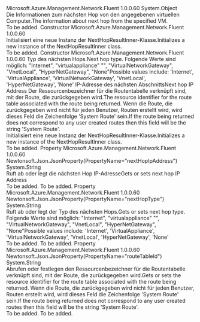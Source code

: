 <Type Name="NextHopResultInner" FullName="Microsoft.Azure.Management.Network.Fluent.Models.NextHopResultInner">
  <TypeSignature Language="C#" Value="public class NextHopResultInner" />
  <TypeSignature Language="ILAsm" Value=".class public auto ansi beforefieldinit NextHopResultInner extends System.Object" />
  <TypeSignature Language="DocId" Value="T:Microsoft.Azure.Management.Network.Fluent.Models.NextHopResultInner" />
  <TypeSignature Language="VB.NET" Value="Public Class NextHopResultInner" />
  <TypeSignature Language="F#" Value="type NextHopResultInner = class" />
  <AssemblyInfo>
    <AssemblyName>Microsoft.Azure.Management.Network.Fluent</AssemblyName>
    <AssemblyVersion>1.0.0.60</AssemblyVersion>
  </AssemblyInfo>
  <Base>
    <BaseTypeName>System.Object</BaseTypeName>
  </Base>
  <Interfaces />
  <Docs>
    <summary>
            <span data-ttu-id="12be8-101">Die Informationen zum nächsten Hop von den angegebenen virtuellen Computer.</span><span class="sxs-lookup"><span data-stu-id="12be8-101">The information about next hop from the specified VM.</span></span>
            </summary>
    <remarks>To be added.</remarks>
  </Docs>
  <Members>
    <Member MemberName=".ctor">
      <MemberSignature Language="C#" Value="public NextHopResultInner ();" />
      <MemberSignature Language="ILAsm" Value=".method public hidebysig specialname rtspecialname instance void .ctor() cil managed" />
      <MemberSignature Language="DocId" Value="M:Microsoft.Azure.Management.Network.Fluent.Models.NextHopResultInner.#ctor" />
      <MemberSignature Language="VB.NET" Value="Public Sub New ()" />
      <MemberType>Constructor</MemberType>
      <AssemblyInfo>
        <AssemblyName>Microsoft.Azure.Management.Network.Fluent</AssemblyName>
        <AssemblyVersion>1.0.0.60</AssemblyVersion>
      </AssemblyInfo>
      <Parameters />
      <Docs>
        <summary>
            <span data-ttu-id="12be8-102">Initialisiert eine neue Instanz der NextHopResultInner-Klasse.</span><span class="sxs-lookup"><span data-stu-id="12be8-102">Initializes a new instance of the NextHopResultInner class.</span></span>
            </summary>
        <remarks>To be added.</remarks>
      </Docs>
    </Member>
    <Member MemberName=".ctor">
      <MemberSignature Language="C#" Value="public NextHopResultInner (string nextHopType = null, string nextHopIpAddress = null, string routeTableId = null);" />
      <MemberSignature Language="ILAsm" Value=".method public hidebysig specialname rtspecialname instance void .ctor(string nextHopType, string nextHopIpAddress, string routeTableId) cil managed" />
      <MemberSignature Language="DocId" Value="M:Microsoft.Azure.Management.Network.Fluent.Models.NextHopResultInner.#ctor(System.String,System.String,System.String)" />
      <MemberSignature Language="VB.NET" Value="Public Sub New (Optional nextHopType As String = null, Optional nextHopIpAddress As String = null, Optional routeTableId As String = null)" />
      <MemberSignature Language="F#" Value="new Microsoft.Azure.Management.Network.Fluent.Models.NextHopResultInner : string * string * string -&gt; Microsoft.Azure.Management.Network.Fluent.Models.NextHopResultInner" Usage="new Microsoft.Azure.Management.Network.Fluent.Models.NextHopResultInner (nextHopType, nextHopIpAddress, routeTableId)" />
      <MemberType>Constructor</MemberType>
      <AssemblyInfo>
        <AssemblyName>Microsoft.Azure.Management.Network.Fluent</AssemblyName>
        <AssemblyVersion>1.0.0.60</AssemblyVersion>
      </AssemblyInfo>
      <Parameters>
        <Parameter Name="nextHopType" Type="System.String" />
        <Parameter Name="nextHopIpAddress" Type="System.String" />
        <Parameter Name="routeTableId" Type="System.String" />
      </Parameters>
      <Docs>
        <param name="nextHopType"><span data-ttu-id="12be8-103">Typ des nächsten Hops.</span><span class="sxs-lookup"><span data-stu-id="12be8-103">Next hop type.</span></span> <span data-ttu-id="12be8-104">Folgende Werte sind möglich: "Internet", "virtualappliance" "", "VirtualNetworkGateway", "VnetLocal", "HyperNetGateway", "None"</span><span class="sxs-lookup"><span data-stu-id="12be8-104">Possible values include: 'Internet', 'VirtualAppliance', 'VirtualNetworkGateway', 'VnetLocal', 'HyperNetGateway', 'None'</span></span></param>
        <param name="nextHopIpAddress"><span data-ttu-id="12be8-105">IP-Adresse des nächsten Abschnitts</span><span class="sxs-lookup"><span data-stu-id="12be8-105">Next hop IP Address</span></span></param>
        <param name="routeTableId"><span data-ttu-id="12be8-106">Der Ressourcenbezeichner für die Routentabelle verknüpft sind, mit der Route, die zurückgegeben wird.</span><span class="sxs-lookup"><span data-stu-id="12be8-106">The resource identifier for the route table associated with the route being returned.</span></span> <span data-ttu-id="12be8-107">Wenn die Route, die zurückgegeben wird nicht für jeden Benutzer, Routen erstellt wird, wird dieses Feld die Zeichenfolge 'System Route' sein.</span><span class="sxs-lookup"><span data-stu-id="12be8-107">If the route being returned does not correspond to any user created routes then this field will be the string 'System Route'.</span></span></param>
        <summary>
            <span data-ttu-id="12be8-108">Initialisiert eine neue Instanz der NextHopResultInner-Klasse.</span><span class="sxs-lookup"><span data-stu-id="12be8-108">Initializes a new instance of the NextHopResultInner class.</span></span>
            </summary>
        <remarks>To be added.</remarks>
      </Docs>
    </Member>
    <Member MemberName="NextHopIpAddress">
      <MemberSignature Language="C#" Value="public string NextHopIpAddress { get; set; }" />
      <MemberSignature Language="ILAsm" Value=".property instance string NextHopIpAddress" />
      <MemberSignature Language="DocId" Value="P:Microsoft.Azure.Management.Network.Fluent.Models.NextHopResultInner.NextHopIpAddress" />
      <MemberSignature Language="VB.NET" Value="Public Property NextHopIpAddress As String" />
      <MemberSignature Language="F#" Value="member this.NextHopIpAddress : string with get, set" Usage="Microsoft.Azure.Management.Network.Fluent.Models.NextHopResultInner.NextHopIpAddress" />
      <MemberType>Property</MemberType>
      <AssemblyInfo>
        <AssemblyName>Microsoft.Azure.Management.Network.Fluent</AssemblyName>
        <AssemblyVersion>1.0.0.60</AssemblyVersion>
      </AssemblyInfo>
      <Attributes>
        <Attribute>
          <AttributeName>Newtonsoft.Json.JsonProperty(PropertyName="nextHopIpAddress")</AttributeName>
        </Attribute>
      </Attributes>
      <ReturnValue>
        <ReturnType>System.String</ReturnType>
      </ReturnValue>
      <Docs>
        <summary>
            <span data-ttu-id="12be8-109">Ruft ab oder legt die nächsten Hop IP-Adresse</span><span class="sxs-lookup"><span data-stu-id="12be8-109">Gets or sets next hop IP Address</span></span>
            </summary>
        <value>To be added.</value>
        <remarks>To be added.</remarks>
      </Docs>
    </Member>
    <Member MemberName="NextHopType">
      <MemberSignature Language="C#" Value="public string NextHopType { get; set; }" />
      <MemberSignature Language="ILAsm" Value=".property instance string NextHopType" />
      <MemberSignature Language="DocId" Value="P:Microsoft.Azure.Management.Network.Fluent.Models.NextHopResultInner.NextHopType" />
      <MemberSignature Language="VB.NET" Value="Public Property NextHopType As String" />
      <MemberSignature Language="F#" Value="member this.NextHopType : string with get, set" Usage="Microsoft.Azure.Management.Network.Fluent.Models.NextHopResultInner.NextHopType" />
      <MemberType>Property</MemberType>
      <AssemblyInfo>
        <AssemblyName>Microsoft.Azure.Management.Network.Fluent</AssemblyName>
        <AssemblyVersion>1.0.0.60</AssemblyVersion>
      </AssemblyInfo>
      <Attributes>
        <Attribute>
          <AttributeName>Newtonsoft.Json.JsonProperty(PropertyName="nextHopType")</AttributeName>
        </Attribute>
      </Attributes>
      <ReturnValue>
        <ReturnType>System.String</ReturnType>
      </ReturnValue>
      <Docs>
        <summary>
            <span data-ttu-id="12be8-110">Ruft ab oder legt der Typ des nächsten Hops.</span><span class="sxs-lookup"><span data-stu-id="12be8-110">Gets or sets next hop type.</span></span> <span data-ttu-id="12be8-111">Folgende Werte sind möglich: "Internet", "virtualappliance" "", "VirtualNetworkGateway", "VnetLocal", "HyperNetGateway", "None"</span><span class="sxs-lookup"><span data-stu-id="12be8-111">Possible values include: 'Internet', 'VirtualAppliance', 'VirtualNetworkGateway', 'VnetLocal', 'HyperNetGateway', 'None'</span></span>
            </summary>
        <value>To be added.</value>
        <remarks>To be added.</remarks>
      </Docs>
    </Member>
    <Member MemberName="RouteTableId">
      <MemberSignature Language="C#" Value="public string RouteTableId { get; set; }" />
      <MemberSignature Language="ILAsm" Value=".property instance string RouteTableId" />
      <MemberSignature Language="DocId" Value="P:Microsoft.Azure.Management.Network.Fluent.Models.NextHopResultInner.RouteTableId" />
      <MemberSignature Language="VB.NET" Value="Public Property RouteTableId As String" />
      <MemberSignature Language="F#" Value="member this.RouteTableId : string with get, set" Usage="Microsoft.Azure.Management.Network.Fluent.Models.NextHopResultInner.RouteTableId" />
      <MemberType>Property</MemberType>
      <AssemblyInfo>
        <AssemblyName>Microsoft.Azure.Management.Network.Fluent</AssemblyName>
        <AssemblyVersion>1.0.0.60</AssemblyVersion>
      </AssemblyInfo>
      <Attributes>
        <Attribute>
          <AttributeName>Newtonsoft.Json.JsonProperty(PropertyName="routeTableId")</AttributeName>
        </Attribute>
      </Attributes>
      <ReturnValue>
        <ReturnType>System.String</ReturnType>
      </ReturnValue>
      <Docs>
        <summary>
            <span data-ttu-id="12be8-112">Abrufen oder festlegen den Ressourcenbezeichner für die Routentabelle verknüpft sind, mit der Route, die zurückgegeben wird.</span><span class="sxs-lookup"><span data-stu-id="12be8-112">Gets or sets the resource identifier for the route table associated with the route being returned.</span></span> <span data-ttu-id="12be8-113">Wenn die Route, die zurückgegeben wird nicht für jeden Benutzer, Routen erstellt wird, wird dieses Feld die Zeichenfolge 'System Route' sein.</span><span class="sxs-lookup"><span data-stu-id="12be8-113">If the route being returned does not correspond to any user created routes then this field will be the string 'System Route'.</span></span>
            </summary>
        <value>To be added.</value>
        <remarks>To be added.</remarks>
      </Docs>
    </Member>
  </Members>
</Type>